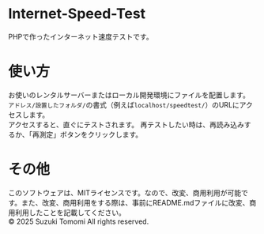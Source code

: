 # Internet-Speed-Test
PHPで作ったインターネット速度テストです。 
# 使い方 
お使いのレンタルサーバーまたはローカル開発環境にファイルを配置します。
`アドレス/設置したフォルダ/`の書式（例えば`localhost/speedtest/`）のURLにアクセスします。  
アクセスすると、直ぐにテストされます。
再テストしたい時は、再読み込みするか、「再測定」ボタンをクリックします。  
# その他
このソフトウェアは、MITライセンスです。なので、改変、商用利用が可能です。また、改変、商用利用をする際は、事前にREADME.mdファイルに改変、商用利用したことを記載してください。  
&copy; 2025 Suzuki Tomomi All rights reserved. 
